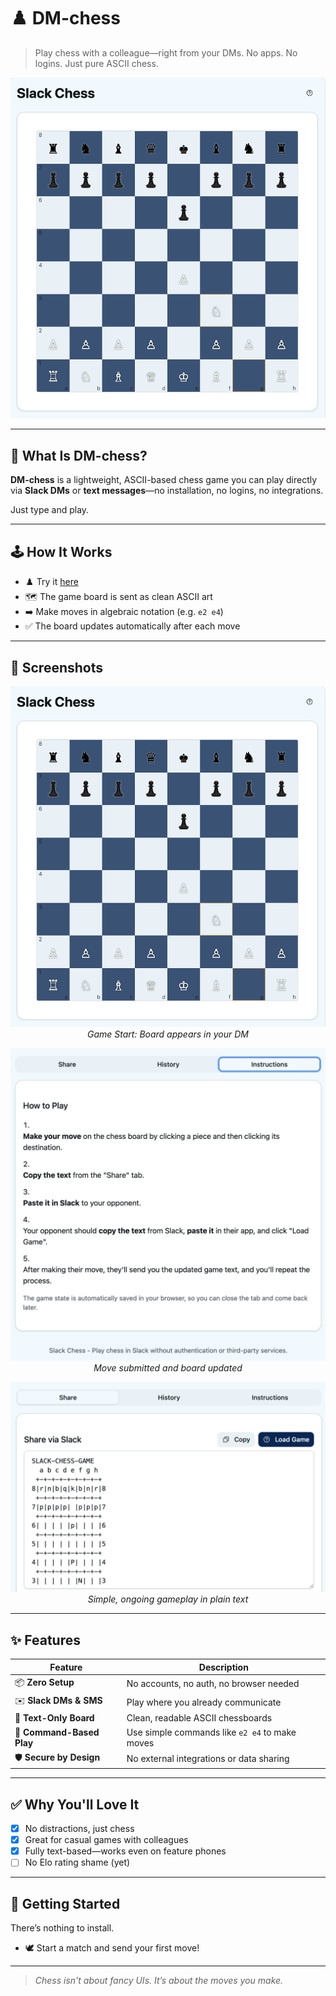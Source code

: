 # ♟️ DM-chess

> Play chess with a colleague—right from your DMs. No apps. No logins. Just pure ASCII chess.

<p align="center">
  <img src="screenshot1.png" alt="DM-chess Screenshot 1" width="600">
</p>

---

## 🧩 What Is DM-chess?

**DM-chess** is a lightweight, ASCII-based chess game you can play directly via **Slack DMs** or **text messages**—no installation, no logins, no integrations.

Just type and play.

---

## 🕹️ How It Works

- ♟️ Try it [here](https://gh.io/dm-chess)
- 🗺️ The game board is sent as clean ASCII art
- ➡️ Make moves in algebraic notation (e.g. `e2 e4`)
- ✅ The board updates automatically after each move

---

## 📸 Screenshots 

<p align="center">
  <img src="screenshot1.png" alt="Game Start" width="600"><br>
  <em>Game Start: Board appears in your DM</em>
</p>

<p align="center">
  <img src="screenshot2.png" alt="Move Response" width="600"><br>
  <em>Move submitted and board updated</em>
</p>

<p align="center">
  <img src="screenshot3.png" alt="Ongoing Match" width="600"><br>
  <em>Simple, ongoing gameplay in plain text</em>
</p>

</details>

---

## ✨ Features

| Feature                  | Description |
|--------------------------|-------------|
| 📦 **Zero Setup**        | No accounts, no auth, no browser needed |
| ✉️ **Slack DMs & SMS**   | Play where you already communicate |
| 🔡 **Text-Only Board**   | Clean, readable ASCII chessboards |
| 🎯 **Command-Based Play**| Use simple commands like `e2 e4` to make moves |
| 🛡️ **Secure by Design** | No external integrations or data sharing |

---

## ✅ Why You'll Love It

- [x] No distractions, just chess
- [x] Great for casual games with colleagues
- [x] Fully text-based—works even on feature phones
- [ ] No Elo rating shame (yet)

---

## 🚀 Getting Started

There’s nothing to install.

- 🕊️ Start a match and send your first move!

---

> _Chess isn't about fancy UIs. It’s about the moves you make._

